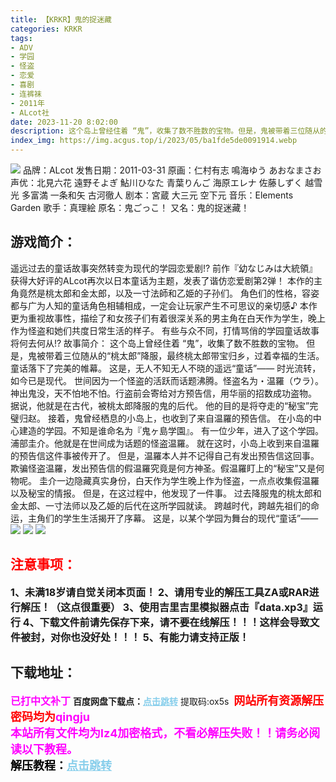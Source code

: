 ```yaml
---
title: 【KRKR】鬼的捉迷藏
categories: KRKR
tags:
- ADV
- 学园
- 怪盗
- 恋爱
- 喜剧
- 连裤袜
- 2011年
- ALcot社
date: 2023-11-20 8:02:00
description: 这个岛上曾经住着 “鬼”，收集了数不胜数的宝物。但是，鬼被带着三位随从的“桃太郎”降服，最终桃太郎带宝归乡，过着幸福的生活。童话落下了完美的帷幕。这是，无人不知无人不晓的遥远“童话”——时光流转，如今已是现代。世间因为一个怪盗的活跃而话题沸腾。怪盗名为・温羅（ウラ）。神出鬼没，天不怕地不怕。行盗前会寄给对方预告信，用华丽的招数成功盗物。据说，他就是在古代，被桃太郎降服的鬼的后代。
index_img: https://img.acgus.top/i/2023/05/ba1fde5de0091914.webp
---
```

![](https://img.acgus.top/i/2023/05/ba1fde5de0091914.webp)
品牌：ALcot
发售日期：2011-03-31
原画：仁村有志 鳴海ゆう あおなまさお
声优：北見六花 遠野そよぎ 鮎川ひなた 青葉りんご 海原エレナ 佐藤しずく 越雪光 多富満 一条和矢 古河徹人
剧本：宮蔵 大三元 空下元
音乐：Elements Garden
歌手：真理絵
原名：鬼ごっこ！
又名：鬼的捉迷藏！

## 游戏简介：
遥远过去的童话故事突然转变为现代的学园恋爱剧!?
前作『幼なじみは大統領』获得大好评的ALcot再次以日本童话为主题，发表了谐仿恋爱剧第2弹！
本作的主角竟然是桃太郎和金太郎，以及一寸法師和乙姫的子孙们。
角色们的性格，容姿都与广为人知的童话角色相辅相成，一定会让玩家产生不可思议的亲切感♪
本作更为重视故事性，描绘了和女孩子们有着很深关系的男主角在白天作为学生，晚上作为怪盗和她们共度日常生活的样子。
有些与众不同，打情骂俏的学园童话故事将何去何从!?
故事简介：
这个岛上曾经住着 “鬼”，收集了数不胜数的宝物。
但是，鬼被带着三位随从的“桃太郎”降服，最终桃太郎带宝归乡，过着幸福的生活。
童话落下了完美的帷幕。
这是，无人不知无人不晓的遥远“童话”——
时光流转，如今已是现代。
世间因为一个怪盗的活跃而话题沸腾。怪盗名为・温羅（ウラ）。
神出鬼没，天不怕地不怕。行盗前会寄给对方预告信，用华丽的招数成功盗物。
据说，他就是在古代，被桃太郎降服的鬼的后代。
他的目的是将夺走的“秘宝”完璧归赵。
接着，鬼曾经栖息的小岛上，也收到了来自温羅的预告信。
在小岛的中心建造的学园。不知是谁命名为『鬼ヶ島学園』。
有一位少年，进入了这个学园。
浦部圭介。他就是在世间成为话题的怪盗温羅。
就在这时，小岛上收到来自温羅的预告信这件事被传开了。
但是，温羅本人并不记得自己有发出预告信这回事。
欺骗怪盗温羅，发出预告信的假温羅究竟是何方神圣。假温羅盯上的“秘宝”又是何物呢。
圭介一边隐藏真实身份，白天作为学生晚上作为怪盗，一点点收集假温羅以及秘宝的情报。
但是，在这过程中，他发现了一件事。
过去降服鬼的桃太郎和金太郎、一寸法师以及乙姫的后代在这所学园就读。
跨越时代，跨越先祖们的命运，主角们的学生生活揭开了序幕。
这是，以某个学园为舞台的现代“童话”——
![](https://img.acgus.top/i/2023/05/329062b271091926.webp)
![](https://img.acgus.top/i/2023/05/a2c9afdf8d091922.webp)
![](https://img.acgus.top/i/2023/05/616f5fcd48091918.webp)





## <font color=#FF0000 >注意事项：</font>
<font size=3><b>1、未满18岁请自觉关闭本页面！
2、请用专业的解压工具ZA或RAR进行解压！（这点很重要）
3、使用吉里吉里模拟器点击『data.xp3』运行
4、下载文件前请先保存下来，请不要在线解压！！！这样会导致文件被封，对你也没好处！！！
5、有能力请支持正版！</b></font>

## 下载地址：
<font color=#FF00FF size=3><b>已打中文补丁</b></font>
<b>百度网盘下载点：</b><a href="https://pan.baidu.com/s/13NQOsBuJHSTKyxSpZSLe8w?pwd=ox5s" style="color: #87CEEB;"><b>点击跳转</b></a> 提取码:ox5s
<a style="padding: 0" href="https://post.qingju.org/AD/"><img style="max-width:100%" src="https://img.acgus.top/i/2024/07/478f689b8021d8d499ab43d21acf137a.gif" alt=""></a>
<b><font color=#FF0000 size=4>网站所有资源解压密码均为</b></font><b><font color=#FF00FF size=4>qingju</font><font color=#FF0000 ></font></b><br><b><font color=#FF00FF size=4>本站所有文件均为lz4加密格式，不看必解压失败！！请务必阅读以下教程。</b></font><br><b><font color=#000 size=4>解压教程：</b><a href="https://post.qingju.org/tutorial/000/" style="color: #87CEEB;"><b>点击跳转</b></a>
